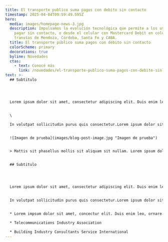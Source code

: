 ```yaml
---
title: El transporte publico suma pagos con debito sin contacto
timestamp: 2025-04-04T09:59:49.595Z
hero:
  media: images/homepage-news-3.jpg
  description: Impulsamos la evolución tecnológica que permite a los usuarios
    pagar sin contacto, o desde el celular con Mastercard Debit en colectivos y
    tranvías de Mendoza, Córdoba, Santa Fe y CABA.
  title: El transporte público suma pagos con débito sin contacto
  colorScheme: primary
  decorations: true
  byline: Novedades
  ctas:
    - text: Conocé más
      link: /novedades/el-transporte-publico-suma-pagos-con-debito-sin-contacto
text: >-
  ## Subtitulo




  Lorem ipsum dolor sit amet, consectetur adipiscing elit. Duis enim leo, ornare ut aliquet et, euismod bibendum ex. In volutpat sollicitudin purus quis consectetur. Lorem ipsum dolor sit amet, consectetur adipiscing elit. Duis enim leo, ornare ut aliquet et, euismod bibendum ex.


  \

  In volutpat sollicitudin purus quis consectetur.Lorem ipsum dolor sit amet, consectetur adipiscing elit. Duis enim leo, ornare ut aliquet et, euismod bibendum ex. In volutpat sollicitudin purus quis consectetur.Lorem ipsum dolor sit amet, consectetur adipiscing elit. Duis enim leo, ornare ut aliquet et, euis.volutpat sollicitudin purus quis consectetur.Lorem ipsum dolor sit amet, consectetur adipiscing elit. Duis enim leo, ornare ut aliquet et, euismod bibendum ex. In volutpat sollicitudin purus quis consectetur.Lorem ipsum dolor sit amet, consectetur adipiscing elit. Duis enim leo, ornare ut aliquet et, euis.


  ![Imagen de prueba](images/blog-post-image.jpg "Imagen de prueba")


  > Mattis sit phasellus mollis sit aliquam sit nullam. Lorem ipsum dolor sit amet consectetur adipiscing eli mattis sit phasellus mollis sit aliquam sit nullam.


  ## Subtitulo




  Lorem ipsum dolor sit amet, consectetur adipiscing elit. Duis enim leo, ornare ut aliquet et, euismod bibendum ex. In volutpat sollicitudin purus quis consectetur. Lorem ipsum dolor sit amet, consectetur adipiscing elit. Duis enim leo, ornare ut aliquet et, euismod bibendum ex.


  In volutpat sollicitudin purus quis consectetur.Lorem ipsum dolor sit amet, consectetur adipiscing elit. Duis enim leo, ornare ut aliquet et, euismod bibendum ex. In volutpat sollicitudin purus quis consectetur.Lorem ipsum dolor sit amet, consectetur adipiscing elit. Duis enim leo, ornare ut aliquet et, euis.volutpat sollicitudin purus quis consectetur.Lorem ipsum dolor sit amet, consectetur adipiscing elit. Duis enim leo, ornare ut aliquet et, euismod bibendum ex. In volutpat sollicitudin purus quis consectetur.Lorem ipsum dolor sit amet, consectetur adipiscing elit. Duis enim leo, ornare ut aliquet et, euis.


  * Lorem impsum dolor sit amet, concectur elit. Duis enim leo, ornare.

  * Telecommunications Industry Association

  * Building Industry Consultants Service International
---
```

